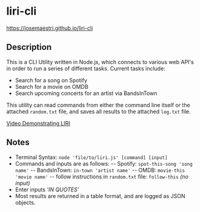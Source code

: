 # liri-cli
https://josemaestri.github.io/liri-cli

## Description
This is a CLI Utility written in Node.js, which connects to various web API's in order to run a series of different tasks. Current tasks include:
- Search for a song on Spotify
- Search for a movie on OMDB
- Search upcoming concerts for an artist via BandsInTown

This utility can read commands from either the command line itself or the attached `random.txt` file, and saves all results to the attached `log.txt` file. 

[Video Demonstrating LIRI](https://youtu.be/as0kz64BXD8) 

## Notes
- Terminal Syntax: `node 'file/to/liri.js' [command] [input]`
- Commands and inputs are as follows:
-- Spotify: `spot-this-song 'song name'`
-- BandsInTown: `in-town 'artist name'`
-- OMDB: `movie-this 'movie name'`
-- follow instructions in `random.txt` file: `follow-this` _(no input)_ 
- Enter inputs *'IN QUOTES'*
- Most results are returned in a table format, and are logged as JSON objects.
